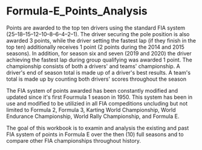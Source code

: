# Formula-E_Points_Analysis

Points are awarded to the top ten drivers using the standard FIA system (25–18–15–12–10–8–6–4–2–1). The driver securing the pole position is also awarded 3 points, while the driver setting the fastest lap (if they finish in the top ten) additionally receives 1 point (2 points during the 2014 and 2015 seasons). In addition, for season six and seven (2019 and 2020) the driver achieving the fastest lap during group qualifying was awarded 1 point. The championship consists of both a drivers' and teams' championship. A driver's end of season total is made up of a driver's best results. A team's total is made up by counting both drivers' scores throughout the season

The FIA system of points awarded has been constantly modified and updated since it's first Fourmula 1 season in 1950. This system has been in use and modified to be utilizied in all FIA compeditions uncluding but not limited to Formula 2, Formula 3, Karting World Championship, World Endurance Championship, World Rally Championship, and Formula E.

The goal of this workbook is to examin and analysis the existing and past FIA system of points in Formula E over the then (10) full seasons and to compare other FIA championships throughout history.
